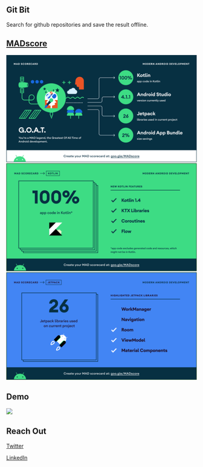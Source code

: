 ## Git Bit

Search for github repositories and save the result offline.

## [MADscore](https://madscorecard.withgoogle.com/scorecard/share/81426978/)

![MAD Score Summary](art/madscore/summary.png)
![MAD Score Kotlin](art/madscore/kotlin.png)
![MAD Score Jetpack](art/madscore/jetpack.png)

## Demo

<img src="art/recording.gif" width="300">

## Reach Out

[Twitter](https://twitter.com/etonotieno)

[LinkedIn](https://www.linkedin.com/in/etonotieno)
